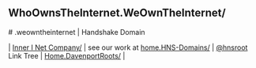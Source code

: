 ## WhoOwnsTheInternet.WeOwnTheInternet/
<head> 
  <!-- Global site tag (gtag.js) - Google Analytics -->
<script async src="https://www.googletagmanager.com/gtag/js?id=G-RT098GQ6H3"></script>
<script>
  window.dataLayer = window.dataLayer || [];
  function gtag(){dataLayer.push(arguments);}
  gtag('js', new Date());

  gtag('config', 'G-RT098GQ6H3');
</script>
</head>
# .weowntheinternet | Handshake Domain



| [Inner I Net Company/](http://shapereality.innerinetcompany.hns.is/) | see our work at [home.HNS-Domains/](http://home.hns-domains.hns.is/) | [@hnsroot](http://linktree.hnsroot.hns.is/) Link Tree | [Home.DavenportRoots/](http://home.davenportroots.hns.is/) |
